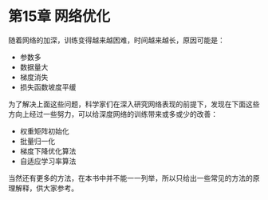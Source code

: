 <!--Copyright © Microsoft Corporation. All rights reserved.
  适用于[License](https://github.com/Microsoft/ai-edu/blob/master/LICENSE.md)版权许可-->

# 第15章 网络优化

随着网络的加深，训练变得越来越困难，时间越来越长，原因可能是：

- 参数多
- 数据量大
- 梯度消失
- 损失函数坡度平缓

为了解决上面这些问题，科学家们在深入研究网络表现的前提下，发现在下面这些方向上经过一些努力，可以给深度网络的训练带来或多或少的改善：

- 权重矩阵初始化
- 批量归一化
- 梯度下降优化算法
- 自适应学习率算法

当然还有更多的方法，在本书中并不能一一列举，所以只给出一些常见的方法的原理解释，供大家参考。
